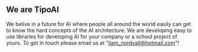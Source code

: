 ## We are TipoAI
We belive in a future for AI where people all around the world easily can get to know the hard concepts of the AI architecture. We are developing easy to use libraries for developing AI for your company or a school project of yours. To get in touch please email us at "liam_nordvall@hotmail.com"!
